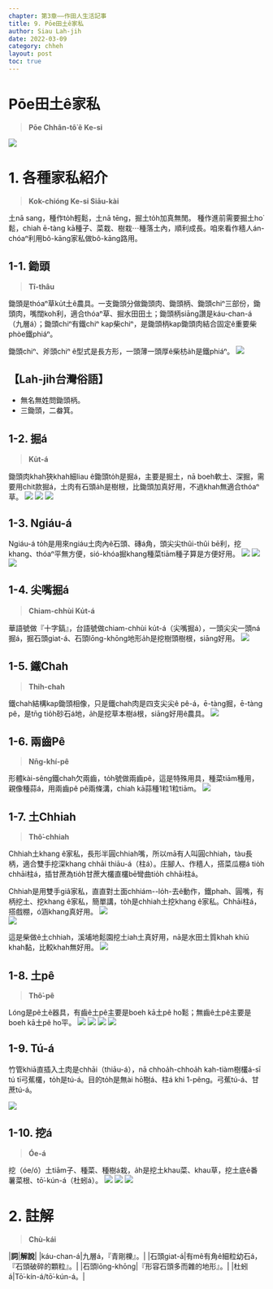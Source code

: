 ```yaml
---
chapter: 第3章——作田人生活記事
title: 9. Pōe田土ê家私
author: Siau Lah-jih
date: 2022-03-09
category: chheh
layout: post
toc: true
---
```


# Pōe田土ê家私
> **Pōe Chhân-tô͘ ê Ke-si**

![](../too5/08/8-2-8-1.土耙.jpg)


# 1. 各種家私紹介
> **Kok-chióng Ke-si Siāu-kài**

土nā sang，種作to̍h輕鬆，土nā tēng，掘土to̍h加真無閒。
種作進前需要掘土ho͘鬆，chiah ē-tàng kā種子、菜栽、樹栽⋯種落土內，順利成長。咱來看作穡人án-chóaⁿ利用bô-kāng家私做bô-kāng路用。

## 1-1. 鋤頭
> **Tî-thâu**

鋤頭是thóaⁿ草ku̍t土ê農具。一支鋤頭分做鋤頭肉、鋤頭柄、鋤頭chiⁿ三部份，鋤頭肉，嘴闊koh利，適合thóaⁿ草、掘水田田土；鋤頭柄siāng讚是káu-chan-á（九層á）；鋤頭chiⁿ有鐵chiⁿ kap柴chiⁿ，是鋤頭柄kap鋤頭肉結合固定ê重要柴phòe鐵phiáⁿ。

鋤頭chiⁿ、斧頭chiⁿ ê型式是長方形，一頭薄一頭厚ê柴枋a̍h是鐵phiáⁿ。
![](../too5/08/8-2-1-1.鋤頭.jpg)

## 【Lah-jih台灣俗語】
- 無名無姓問鋤頭柄。
- 三鋤頭，二畚箕。

## 1-2. 掘á
> **Ku̍t-á**

鋤頭肉khah狹khah細liau ê鋤頭to̍h是掘á，主要是掘土，nā boeh軟土、深掘，需要用chit款掘á，土肉有石頭a̍h是樹根，比鋤頭加真好用，不過khah無適合thóaⁿ草。
![](../too5/08/8-2-2-1.掘仔.jpg) 
![](../too5/08/8-2-2-2.掘仔.jpg) 
![](../too5/08/8-2-2-3.掘仔.jpg)

## 1-3. Ngiáu-á

Ngiáu-á to̍h是用來ngiáu土肉內ê石頭、磚á角，頭尖尖thûi-thûi bē利，挖khang、thóaⁿ平無方便，sió-khóa掘khang種菜tiām種子算是方便好用。
![](../too5/08/8-2-3-1.撓仔.jpg) 
![](../too5/08/8-2-3-2.撓仔.jpg)
![](../too5/08/8-2-3-3.撓仔.jpg)

## 1-4. 尖嘴掘á
> **Chiam-chhùi Ku̍t-á**

華語號做『十字鎬』，台語號做chiam-chhùi ku̍t-á（尖嘴掘á），一頭尖尖一頭ná掘á，掘石頭giat-á、石頭lōng-khōng地形a̍h是挖樹頭樹根，siāng好用。
![](../too5/08/8-2-4-1.尖嘴掘仔.jpg)

## 1-5. 鐵Chah
> **Thih-chah**

鐵chah結構kap鋤頭相像，只是鐵chah肉是四支尖尖ê pê-á，ē-tàng掘，ē-tàng pê，是tn̄g tio̍h砂石á地，a̍h是挖草本樹á根，siāng好用ê農具。
![](../too5/08/8-2-5-1.鐵Chah.jpg)

## 1-6. 兩齒Pê
> **Nn̄g-khí-pê**

形體kài-sêng鐵chah欠兩齒，to̍h號做兩齒pê，這是特殊用具，種菜tiām種用，親像種蒜á，用兩齒pê pê兩條溝，chiah kā蒜種1粒1粒tiām。
![](../too5/08/8-2-6-1.兩齒耙.jpg)

## 1-7. 土Chhiah
> **Thô͘-chhiah**

Chhiah土khang ê家私，長形半圓chhiah嘴，所以mā有人叫圓chhiah，tàu長柄，適合雙手挖深khang chhāi thiāu-á（柱á）。庄腳人、作穡人，搭菜瓜棚á tio̍h chhāi柱á，插甘蔗為tio̍h甘蔗大欉直欉bē彎曲tio̍h chhāi柱á。

Chhiah是用雙手giâ家私，直直對土面chhiám--lo̍h-去ê動作，鐵phah、圓嘴，有柄挖土、挖khang ê家私，簡單講，to̍h是chhiah土挖khang ê家私。Chhāi柱á，搭戲棚，ó͘涵khang真好用。
![](../too5/08/8-2-7-1.塗鍤.jpg)  
![](../too5/08/8-2-7-2.圓鍘.jpg)

這是柴做ê土chhiah，溪埔地鬆園挖土iah土真好用，nā是水田土質khah khiū khah黏，比較khah無好用。
![](../too5/08/8-2-7-3.塗鍘竹塘.jpg)
## 1-8. 土pê
> **Thô͘-pê**

Lóng是pê土ê器具，有齒ê土pê主要是boeh kā土pê ho͘鬆；無齒ê土pê主要是boeh kā土pê ho͘平。
![](../too5/08/8-2-8-1.土耙.jpg)
![](../too5/08/8-2-8-2.土耙.jpg)
![](../too5/08/8-2-8-3.土耙.jpg)
![](../too5/08/8-2-8-4.土耙.jpg)  

## 1-9. Tú-á

竹管khiā直插入土肉是chhāi（thiāu-á），nā chhoa̍h-chhoa̍h kah-tiàm樹欉á-sī tú tī弓蕉欉，to̍h是tú-á。目的to̍h是無ài hō͘樹á、柱á khi 1-pêng。弓蕉tú-á、甘蔗tú-á。

![](../too5/08/8-2-9-1.拄仔.jpg)

## 1-10. 挖á
> **Óe-á**

挖（óe/ó͘）土tiām子、種菜、種樹á栽，a̍h是挖土khau菜、khau草，挖土底ê番薯菜根、tō͘-kún-á（杜蚓á）。
![](../too5/08/8-2-10-1.挖仔.jpg)
![](../too5/08/8-2-10-2.挖仔.jpg)
![](../too5/08/8-2-10-3.挖仔.jpg)

# 2. 註解
> **Chù-kái**

|**詞**|**解說**|
|káu-chan-á|九層á，『青剛櫟』。|
|石頭giat-á|有mê有角ê細粒幼石á，『石頭破碎的顆粒』。|
|石頭lōng-khōng|『形容石頭多而雜的地形』。|
|杜蚓á|Tō͘-kín-á/tō͘-kún-á。|
